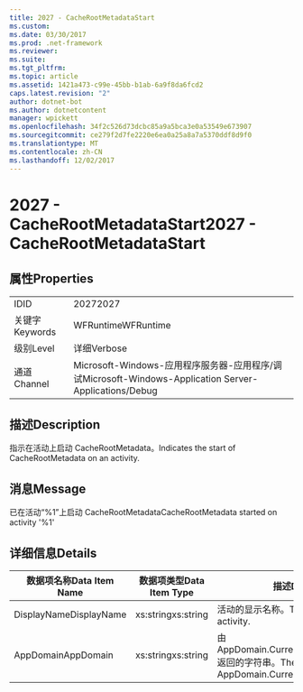 ```yaml
---
title: 2027 - CacheRootMetadataStart
ms.custom: 
ms.date: 03/30/2017
ms.prod: .net-framework
ms.reviewer: 
ms.suite: 
ms.tgt_pltfrm: 
ms.topic: article
ms.assetid: 1421a473-c99e-45bb-b1ab-6a9f8da6fcd2
caps.latest.revision: "2"
author: dotnet-bot
ms.author: dotnetcontent
manager: wpickett
ms.openlocfilehash: 34f2c526d73dcbc85a9a5bca3e0a53549e673907
ms.sourcegitcommit: ce279f2d7fe2220e6ea0a25a8a7a5370ddf8d9f0
ms.translationtype: MT
ms.contentlocale: zh-CN
ms.lasthandoff: 12/02/2017
---
```

# <a name="2027---cacherootmetadatastart"></a><span data-ttu-id="cbaee-102">2027 - CacheRootMetadataStart</span><span class="sxs-lookup"><span data-stu-id="cbaee-102">2027 - CacheRootMetadataStart</span></span>
## <a name="properties"></a><span data-ttu-id="cbaee-103">属性</span><span class="sxs-lookup"><span data-stu-id="cbaee-103">Properties</span></span>  
  
|||  
|-|-|  
|<span data-ttu-id="cbaee-104">ID</span><span class="sxs-lookup"><span data-stu-id="cbaee-104">ID</span></span>|<span data-ttu-id="cbaee-105">2027</span><span class="sxs-lookup"><span data-stu-id="cbaee-105">2027</span></span>|  
|<span data-ttu-id="cbaee-106">关键字</span><span class="sxs-lookup"><span data-stu-id="cbaee-106">Keywords</span></span>|<span data-ttu-id="cbaee-107">WFRuntime</span><span class="sxs-lookup"><span data-stu-id="cbaee-107">WFRuntime</span></span>|  
|<span data-ttu-id="cbaee-108">级别</span><span class="sxs-lookup"><span data-stu-id="cbaee-108">Level</span></span>|<span data-ttu-id="cbaee-109">详细</span><span class="sxs-lookup"><span data-stu-id="cbaee-109">Verbose</span></span>|  
|<span data-ttu-id="cbaee-110">通道</span><span class="sxs-lookup"><span data-stu-id="cbaee-110">Channel</span></span>|<span data-ttu-id="cbaee-111">Microsoft-Windows-应用程序服务器-应用程序/调试</span><span class="sxs-lookup"><span data-stu-id="cbaee-111">Microsoft-Windows-Application Server-Applications/Debug</span></span>|  
  
## <a name="description"></a><span data-ttu-id="cbaee-112">描述</span><span class="sxs-lookup"><span data-stu-id="cbaee-112">Description</span></span>  
 <span data-ttu-id="cbaee-113">指示在活动上启动 CacheRootMetadata。</span><span class="sxs-lookup"><span data-stu-id="cbaee-113">Indicates the start of CacheRootMetadata on an activity.</span></span>  
  
## <a name="message"></a><span data-ttu-id="cbaee-114">消息</span><span class="sxs-lookup"><span data-stu-id="cbaee-114">Message</span></span>  
 <span data-ttu-id="cbaee-115">已在活动“%1”上启动 CacheRootMetadata</span><span class="sxs-lookup"><span data-stu-id="cbaee-115">CacheRootMetadata started on activity '%1'</span></span>  
  
## <a name="details"></a><span data-ttu-id="cbaee-116">详细信息</span><span class="sxs-lookup"><span data-stu-id="cbaee-116">Details</span></span>  
  
|<span data-ttu-id="cbaee-117">数据项名称</span><span class="sxs-lookup"><span data-stu-id="cbaee-117">Data Item Name</span></span>|<span data-ttu-id="cbaee-118">数据项类型</span><span class="sxs-lookup"><span data-stu-id="cbaee-118">Data Item Type</span></span>|<span data-ttu-id="cbaee-119">描述</span><span class="sxs-lookup"><span data-stu-id="cbaee-119">Description</span></span>|  
|--------------------|--------------------|-----------------|  
|<span data-ttu-id="cbaee-120">DisplayName</span><span class="sxs-lookup"><span data-stu-id="cbaee-120">DisplayName</span></span>|<span data-ttu-id="cbaee-121">xs:string</span><span class="sxs-lookup"><span data-stu-id="cbaee-121">xs:string</span></span>|<span data-ttu-id="cbaee-122">活动的显示名称。</span><span class="sxs-lookup"><span data-stu-id="cbaee-122">The display name of the activity.</span></span>|  
|<span data-ttu-id="cbaee-123">AppDomain</span><span class="sxs-lookup"><span data-stu-id="cbaee-123">AppDomain</span></span>|<span data-ttu-id="cbaee-124">xs:string</span><span class="sxs-lookup"><span data-stu-id="cbaee-124">xs:string</span></span>|<span data-ttu-id="cbaee-125">由 AppDomain.CurrentDomain.FriendlyName 返回的字符串。</span><span class="sxs-lookup"><span data-stu-id="cbaee-125">The string returned by AppDomain.CurrentDomain.FriendlyName.</span></span>|
